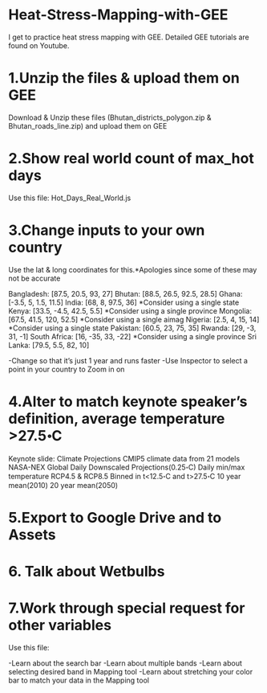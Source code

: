 # Heat-Stress-Mapping-with-GEE
I get to practice heat stress mapping with GEE. Detailed GEE tutorials are found on Youtube.

# 1.Unzip the files & upload them on GEE
Download & Unzip these files (Bhutan_districts_polygon.zip & Bhutan_roads_line.zip) and upload them on GEE

# 2.Show real world count of max_hot days 
Use this file: Hot_Days_Real_World.js

# 3.Change inputs to your own country
Use the lat & long coordinates for this.*Apologies since some of these may not be accurate

Bangladesh: [87.5, 20.5, 93, 27]
Bhutan: [88.5, 26.5, 92.5, 28.5]
Ghana: [-3.5, 5, 1.5, 11.5]
India: [68, 8, 97.5, 36] *Consider using a single state
Kenya: [33.5, -4.5, 42.5, 5.5] *Consider using a single province
Mongolia: [67.5, 41.5, 120, 52.5] *Consider using a single aimag
Nigeria: [2.5, 4, 15, 14] *Consider using a single state
Pakistan: [60.5, 23, 75, 35]
Rwanda: [29, -3, 31, -1]
South Africa: [16, -35, 33, -22] *Consider using a single province
Sri Lanka: [79.5, 5.5, 82, 10]

-Change so that it’s just 1 year and runs faster
-Use Inspector to select a point in your country to Zoom in on

# 4.Alter to match keynote speaker’s definition, average temperature >27.5॰C
Keynote slide:
  Climate Projections
  CMIP5 climate data from 21 models
    NASA-NEX Global Daily Downscaled Projections(0.25॰C)
    Daily min/max temperature
    RCP4.5 & RCP8.5
    Binned in t<12.5॰C and t>27.5॰C
    10 year mean(2010)
    20 year mean(2050)

# 5.Export to Google Drive and to Assets

# 6. Talk about Wetbulbs

# 7.Work through special request for other variables
  Use this file: 

-Learn about the search bar
-Learn about multiple bands
-Learn about selecting desired band in Mapping tool
-Learn about stretching your color bar to match your data in the Mapping tool


  

